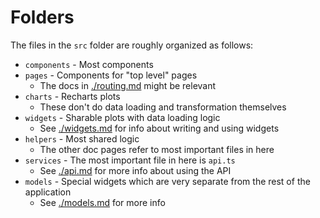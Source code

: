 # Folders

The files in the `src` folder are roughly organized as follows:

- `components` - Most components
- `pages` - Components for "top level" pages
  - The docs in [./routing.md](./routing.md) might be relevant
- `charts` - Recharts plots
  - These don't do data loading and transformation themselves
- `widgets` - Sharable plots with data loading logic
  - See [./widgets.md](./widgets.md) for info about writing and using widgets
- `helpers` - Most shared logic
  - The other doc pages refer to most important files in here
- `services` - The most important file in here is `api.ts`
  - See [./api.md](./api.md) for more info about using the API
- `models` - Special widgets which are very separate from the rest of the application
  - See [./models.md](./models.md) for more info
